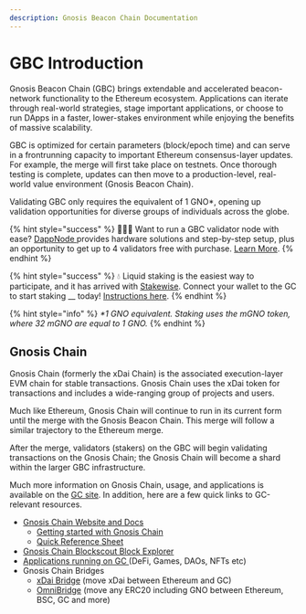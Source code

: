 ```yaml
---
description: Gnosis Beacon Chain Documentation
---
```


# GBC Introduction

Gnosis Beacon Chain (GBC) brings extendable and accelerated beacon-network functionality to the Ethereum ecosystem. Applications can iterate through real-world strategies, stage important applications, or choose to run DApps in a faster, lower-stakes environment while enjoying the benefits of massive scalability.

GBC is optimized for certain parameters (block/epoch time) and can serve in a frontrunning capacity to important Ethereum consensus-layer updates. For example, the merge will first take place on testnets. Once thorough testing is complete, updates can then move to a production-level, real-world value environment (Gnosis Beacon Chain).

Validating GBC only requires the equivalent of 1 GNO\*, opening up validation opportunities for diverse groups of individuals across the globe.

{% hint style="success" %}
🙋🏼‍♀️ Want to run a GBC validator node with ease? [DappNode ](https://dappnode.io)provides hardware solutions and step-by-step setup, plus an opportunity to get up to 4 validators free with purchase. [Learn More](https://shop.dappnode.io/product/dappnodextreme-gnosis/).
{% endhint %}

{% hint style="success" %}
💧 Liquid staking is the easiest way to participate, and it has arrived with [Stakewise](https://app.stakewise.io). Connect your wallet to the GC to start staking __ today! [Instructions here](https://stakewise.medium.com/stakewise-liquid-staking-now-on-gnosis-beacon-chain-b732d81480b9).
{% endhint %}

{% hint style="info" %}
_\*1 GNO equivalent. Staking uses the mGNO token, where 32 mGNO are equal to 1 GNO._
{% endhint %}

## Gnosis Chain

Gnosis Chain (formerly the xDai Chain) is the associated execution-layer EVM chain for stable transactions. Gnosis Chain uses the xDai token for transactions and includes a wide-ranging group of projects and users.

Much like Ethereum, Gnosis Chain will continue to run in its current form until the merge with the Gnosis Beacon Chain. This merge will follow a similar trajectory to the Ethereum merge.

After the merge, validators (stakers) on the GBC will begin validating transactions on the Gnosis Chain; the Gnosis Chain will become a shard within the larger GBC infrastructure.

Much more information on Gnosis Chain, usage, and applications is available on the [GC site](https://www.xdaichain.com). In addition, here are a few quick links to GC-relevant resources.

* [Gnosis Chain Website and Docs](https://www.xdaichain.com)
  * [Getting started with Gnosis Chain ](https://www.xdaichain.com/for-users/getting-started-with-gc)
  * [Quick Reference Sheet](https://www.xdaichain.com/for-users/getting-started-with-gc/reference-sheet)
* [Gnosis Chain Blockscout Block Explorer](https://blockscout.com/xdai/mainnet/)
* [Applications running on GC ](https://gnosischain.world)(DeFi, Games, DAOs, NFTs etc)
* Gnosis Chain Bridges
  * [xDai Bridge](https://bridge.xdaichain.com) (move xDai between Ethereum and GC)
  * [OmniBridge](https://omni.xdaichain.com) (move any ERC20 including GNO between Ethereum, BSC, GC and more)
